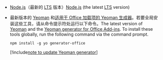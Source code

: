 - <span data-ttu-id="a8ef3-101">[Node.js](https://nodejs.org)（最新的 [LTS](https://nodejs.org/about/releases) 版本）</span><span class="sxs-lookup"><span data-stu-id="a8ef3-101">[Node.js](https://nodejs.org) (the latest [LTS](https://nodejs.org/about/releases) version)</span></span>

- <span data-ttu-id="a8ef3-102">最新版本的 [Yeoman](https://github.com/yeoman/yo) 和[适用于 Office 加载项的 Yeoman 生成器](https://github.com/OfficeDev/generator-office)。若要全局安装这些工具，请从命令提示符处运行以下命令。</span><span class="sxs-lookup"><span data-stu-id="a8ef3-102">The latest version of [Yeoman](https://github.com/yeoman/yo) and the [Yeoman generator for Office Add-ins](https://github.com/OfficeDev/generator-office). To install these tools globally, run the following command via the command prompt.</span></span>

    ```command&nbsp;line
    npm install -g yo generator-office
    ```

    [!include[note to update Yeoman generator](../includes/note-yeoman-generator-update.md)]
